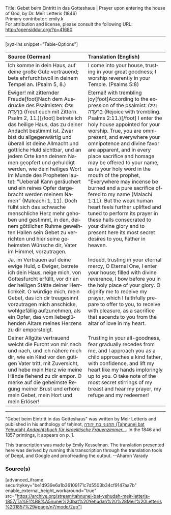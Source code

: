 <html>
<head></head>
<body>
Title: Gebet beim Eintritt in das Gotteshaus | Prayer upon entering the house of God, by Dr. Meïr Letteris (1846)<br />
Primary contributor: emily.k<br />
For attribution and license, please consult the following URL: <a href="http://opensiddur.org/?p=41680">http://opensiddur.org/?p=41680</a>
<p />
<hr />

[xyz-ihs snippet="Table-Options"]<table style="margin-left: auto; margin-right: auto;" class="draggable">
<thead><tr><th id="x" style="text-align: left;">Source (German)</th><th style="text-align: left;">Translation (English)</th></tr></thead>
<tbody>
<tr><td style="vertical-align:top;">
<div class="german" lang="de">
Ich komme in dein Haus, auf deine große Güte vertrauend; 
bete ehrfurchtsvoll in deinem Tempel an. <span class="citation">(Psalm 5, 8.)</span>
</div></td>

<td style="vertical-align:top;">
<div class="english" lang="en" style="text-align: left;">
I come into your house, trusting in your great goodness; 
I worship reverently in your Temple. <span class="citation">(Psalms 5:8)</span>
</div></td></tr>


<tr><td style="vertical-align:top;">
<div class="german" lang="de" style="text-align: left;">
Ewiger! 
mit zitternder Freude[foot]Nach dem Ausdrucke des Psalmisten: <span class="hebrew">וְגִילוּ בִרְעָדָה</span> (freut euch mit Zittern. Psalm 2, 11.)[/foot] 
betrete ich das heilige Haus, 
das zu deiner Andacht bestimmt ist. 
Zwar bist du allgegenwärtig 
und überall ist deine Allmacht und göttliche Huld sichtbar, 
und an jedem Orte kann deinem Namen geopfert und gehuldigt werden, 
wie dein heiliges Wort im Munde des Propheten lautet: 
"Ueberall Kann geräuchert 
und ein reines Opfer dargebracht werden meinem Namen" <span class="citation">(Maleachi 1, 11)</span>. 
Doch fülht sich das schwache menschliche Herz mehr gehoben und gestimmt, 
in den, deinem göttlichen Ruhme geweihten Hallen sein Gebet zu verrichten 
und hier seine geheimsten Wünsche dir, Vater im Himmel, vorzutragen.
</div></td>

<td style="vertical-align:top;">
<div class="english" lang="en" style="text-align: left;">
Eternal! 
with trembling joy[foot]According to the expression of the psalmist: <span class="hebrew">וְגִילוּ בִרְעָדָה</span> (Rejoice with trembling. Psalms 2:11.)[/foot] 
I enter the holy house 
appointed for your worship. 
True, you are omnipresent, 
and everywhere your omnipotence and divine favor are apparent, 
and in every place sacrifice and homage may be offered to your name, 
as is your holy word in the mouth of the prophet, 
"Everywhere may incense be burned 
and a pure sacrifice offered to my name <span class="citation">(Malachi 1:11)</span>. 
But the weak human heart feels further uplifted and tuned 
to perform its prayer in these halls consecrated to your divine glory 
and to present here its most secret desires to you, Father in heaven.
</div></td></tr>


<tr><td style="vertical-align:top;">
<div class="german" lang="de" style="text-align: left;">
Ja, im Vertrauen auf deine ewige Huld, o Ewiger, 
betrete ich dein Haus, 
neige mich, von Gottesfurcht erfüllt, 
vor dir an der heiligen Stätte deiner Herrlichkeit. 
O würdige mich, mein Gebet, 
das ich dir treugesinnt vorzutragen mich anschicke, 
wohlgefällig aufzunehmen, 
als ein Opfer, das vom liebeglühenden Altare meines Herzens zu dir emporsteigt.
</div></td>

<td style="vertical-align:top;">
<div class="english" lang="en" style="text-align: left;">
Indeed, trusting in your eternal mercy, O Eternal One, 
I enter your house; 
filled with divine reverence, 
I bow before you in the holy place of your glory. 
O dignify me to receive my prayer, 
which I faithfully prepare to offer to you, 
to receive with pleasure,
as a sacrifice that ascends to you from the altar of love in my heart.
</div></td></tr>


<tr><td style="vertical-align:top;">
<div class="german" lang="de" style="text-align: left;">
Deiner Allgüte vertrauend 
weicht die Furcht von mir nach und nach, 
und ich nähere mich dir, wie ein Kind vor den gütigen Vater tritt, 
mit Zuversicht, 
und hebe mein Herz wie meine Hände flehend zu dir empor. 
O merke auf die geheimste Regung meiner Brust 
und erhöre mein Gebet, mein Hort und mein Erlöser!
</div></td>

<td style="vertical-align:top;">
<div class="english" lang="en" style="text-align: left;">
Trusting in your all-goodness, 
fear gradually recedes from me, 
and I approach you as a child approaches a kind father, 
with confidence, 
and lift my heart like my hands imploringly up to you. 
O take note of the most secret stirrings of my breast 
and hear my prayer, my refuge and my redeemer!
</div></td></tr>
</tbody></table>


<hr />

"Gebet beim Eintritt in das Gotteshaus" was written by Meir Letteris and published in his anthology of teḥinot, <a href="/?p=41412">תחנוני בת יהודה (Taḥnunei bat Yehudah) <em>Andachtsbuch für israelitische Frauenzimmer...</em></a>. In the 1846 and 1857 printings, it appears on p. 1. 

This transcription was made by Emily Kesselman. The translation presented here was derived by running this transcription through the translation tools of DeepL and Google and proofreading the output. --Aharon Varady

<h3>Source(s)</h3>

[advanced_iframe securitykey="be1d939e6a1b36109171c7d5503b34cf9147aa7b" enable_external_height_workaround="true" src="https://archive.org/stream/tahnunei-bat-yehudah-meir-letteris-1857/Ta%E1%B8%A5nunei%20bat%20Yehudah%20%28Meir%20Letteris%201857%29#page/n7/mode/2up"]

&nbsp;
</body>
</html>